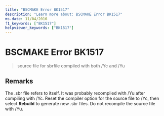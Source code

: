 ```yaml
---
title: "BSCMAKE Error BK1517"
description: "Learn more about: BSCMAKE Error BK1517"
ms.date: 11/04/2016
f1_keywords: ["BK1517"]
helpviewer_keywords: ["BK1517"]
---
```

# BSCMAKE Error BK1517

> source file for sbrfile compiled with both /Yc and /Yu

## Remarks

The .sbr file refers to itself. It was probably recompiled with /Yu after compiling with /Yc. Reset the compiler option for the source file to /Yc, then select **Rebuild** to generate new .sbr files. Do not recompile the source file with /Yu.
